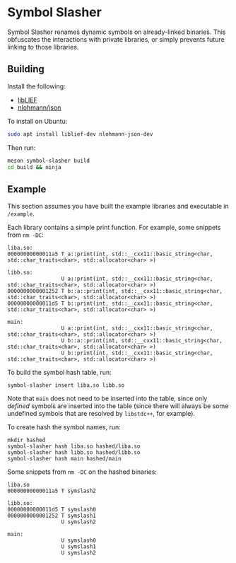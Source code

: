 # Symbol Slasher

Symbol Slasher renames dynamic symbols on already-linked binaries.
This obfuscates the interactions with private libraries, or simply prevents future linking to those libraries.

## Building
Install the following:
* [libLIEF](https://github.com/lief-project/lief)
* [nlohmann/json](https://github.com/nlohmann/json)

To install on Ubuntu:
```bash
sudo apt install liblief-dev nlohmann-json-dev
```
Then run:
```bash
meson symbol-slasher build
cd build && ninja
```
## Example
This section assumes you have built the example libraries and executable in `/example`.

Each library contains a simple print function.  For example, some snippets from `nm -DC`:
```
liba.so:
00000000000011a5 T a::print(int, std::__cxx11::basic_string<char, std::char_traits<char>, std::allocator<char> >)

libb.so:
                 U a::print(int, std::__cxx11::basic_string<char, std::char_traits<char>, std::allocator<char> >)
0000000000001252 T b::a::print(int, std::__cxx11::basic_string<char, std::char_traits<char>, std::allocator<char> >)
00000000000011d5 T b::print(int, std::__cxx11::basic_string<char, std::char_traits<char>, std::allocator<char> >)

main:
                 U a::print(int, std::__cxx11::basic_string<char, std::char_traits<char>, std::allocator<char> >)
                 U b::a::print(int, std::__cxx11::basic_string<char, std::char_traits<char>, std::allocator<char> >)
                 U b::print(int, std::__cxx11::basic_string<char, std::char_traits<char>, std::allocator<char> >)
```

To build the symbol hash table, run:
```
symbol-slasher insert liba.so libb.so
```
Note that `main` does not need to be inserted into the table, since only *defined* symbols are inserted into the table (since there will always be some undefined symbols that are resolved by `libstdc++`, for example).

To create hash the symbol names, run:
```
mkdir hashed
symbol-slasher hash liba.so hashed/liba.so
symbol-slasher hash libb.so hashed/libb.so
symbol-slasher hash main hashed/main
```

Some snippets from `nm -DC` on the hashed binaries:
```
liba.so
00000000000011a5 T symslash2

libb.so:
00000000000011d5 T symslash0
0000000000001252 T symslash1
                 U symslash2
                 
main:
                 U symslash0
                 U symslash1
                 U symslash2
```
